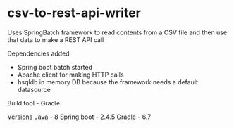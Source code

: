 # csv-to-rest-api-writer

Uses SpringBatch framework to read contents from a CSV file and then use that data to make a REST API call 

Dependencies added
- Spring boot batch started 
- Apache client for making HTTP calls 
- hsqldb in memory DB because the framework needs a default datasource

Build tool - Gradle

Versions 
Java - 8 
Spring boot  - 2.4.5
Gradle  - 6.7
